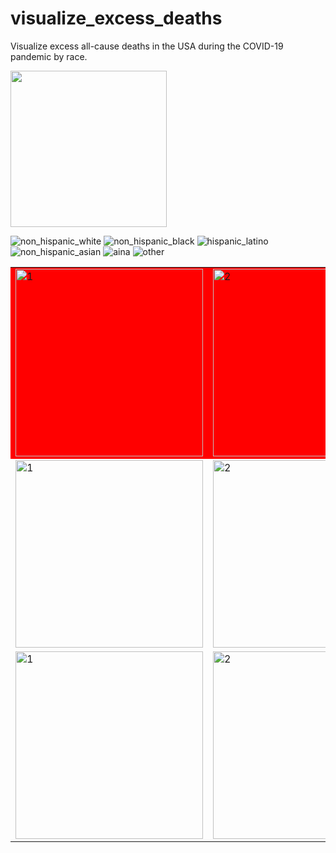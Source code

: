 # visualize_excess_deaths
Visualize excess all-cause deaths in the USA during the COVID-19 pandemic by race.

<img src="non_hispanic_white_c.gif" width="250" height="250"/>



![non_hispanic_white](non_hispanic_white_c.gif)
![non_hispanic_black](non_hispanic_black_c.gif)
![hispanic_latino](hispanic_latino_c.gif)
![non_hispanic_asian](non_hispanic_asian_c.gif)
![aina](non_hispanic_american_indian_alaska_native_c.gif)
![other](other_c.gif)

<table>
  <tr style="background-color:#FF0000">
    <td> <img src="non_hispanic_white_c.gif"  alt="1" width = 300px height = 300px ></td>
    <td><img src="non_hispanic_black_c.gif" alt="2" width = 300px height = 300px></td>
   </tr> 
   <tr>
    <td> <img src="hispanic_latino_c.gif"  alt="1" width = 300px height = 300px ></td>
    <td><img src="non_hispanic_asian_c.gif" alt="2" width = 300px height = 300px></td>
  </td>
   <tr>
    <td> <img src="non_hispanic_american_indian_alaska_native_c.gif"  alt="1" width = 300px height = 300px ></td>
    <td><img src="other_c.gif" alt="2" width = 300px height = 300px></td>
  </td>
  </tr>
</table>
